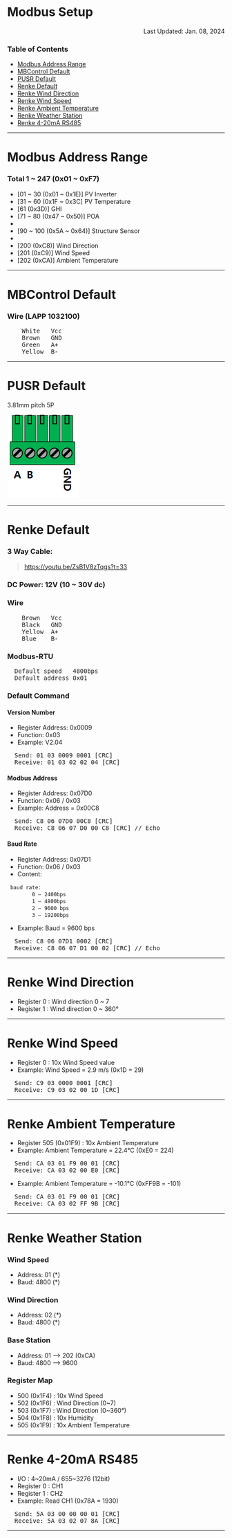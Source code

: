 # Modbus Setup

<p style="text-align: right;">Last Updated: Jan. 08, 2024</p>

### Table of Contents

- [Modbus Address Range](#modbus-address-range)
- [MBControl Default](#mbcontrol-default)
- [PUSR Default](#pusr-default)
- [Renke Default](#renke-default)
- [Renke Wind Direction](#renke-wind-direction)
- [Renke Wind Speed](#renke-wind-speed)
- [Renke Ambient Temperature](#renke-ambient-temperature)
- [Renke Weather Station](#renke-weather-station)
- [Renke 4-20mA RS485](#renke-4-20ma-rs485)

---

# Modbus Address Range
### Total 1 ~ 247 (0x01 ~ 0xF7)
 - [01 ~ 30 (0x01 ~ 0x1E)] PV Inverter
 - [31 ~ 60 (0x1F ~ 0x3C] PV Temperature
 - [61 (0x3D)] GHI
 - [71 ~ 80 (0x47 ~ 0x50)] POA
 - 
 - [90 ~ 100 (0x5A ~ 0x64)] Structure Sensor
 - 
 - [200 (0xC8)] Wind Direction
 - [201 (0xC9)] Wind Speed
 - [202 (0xCA)] Ambient Temperature 

---

# MBControl Default

### Wire (LAPP 1032100)
<pre>
	White	Vcc
	Brown	GND
	Green	A+
	Yellow  B-
</pre>

---

# PUSR Default

3.81mm pitch 5P

![Local Image](images/usr_rtu_tb.png)

---

# Renke Default
### 3 Way Cable:  
>    https://youtu.be/ZsB1V8zTqgs?t=33

### DC Power: 12V (10 ~ 30V dc)

### Wire
<pre>
	Brown	Vcc
	Black	GND
	Yellow	A+
	Blue    B-
</pre>

### Modbus-RTU
<pre>
  Default speed   4800bps
  Default address 0x01
</pre>

### Default Command

#### Version Number
- Register Address: 0x0009
- Function: 0x03
- Example: V2.04
<pre>
  Send: 01 03 0009 0001 [CRC]
  Receive: 01 03 02 02 04 [CRC]
</pre>

#### Modbus Address
- Register Address: 0x07D0
- Function: 0x06 / 0x03
- Example: Address = 0x00C8
<pre>
  Send: C8 06 07D0 00C8 [CRC]
  Receive: C8 06 07 D0 00 C8 [CRC] // Echo
</pre>

#### Baud Rate 
- Register Address: 0x07D1
- Function: 0x06 / 0x03
- Content:
<pre><code> baud rate: 
	    0 – 2400bps
	    1 – 4800bps
	    2 – 9600 bps
	    3 – 19200bps 
</code></pre>

- Example: Baud = 9600 bps
<pre>
  Send: C8 06 07D1 0002 [CRC]
  Receive: C8 06 07 D1 00 02 [CRC] // Echo
</pre>

---

# Renke Wind Direction

- Register 0 : Wind direction 0 ~ 7
- Register 1 : Wind direction 0 ~ 360°

---

# Renke Wind Speed

- Register 0 : 10x Wind Speed value
- Example: Wind Speed = 2.9 m/s (0x1D = 29)
<pre>
  Send: C9 03 0000 0001 [CRC]
  Receive: C9 03 02 00 1D [CRC]
</pre>

---

# Renke Ambient Temperature

- Register 505 (0x01F9) : 10x Ambient Temperature
- Example: Ambient Temperature = 22.4°C (0xE0 = 224)
<pre>
  Send: CA 03 01 F9 00 01 [CRC] 
  Receive: CA 03 02 00 E0 [CRC]
</pre>
- Example: Ambient Temperature = -10.1°C (0xFF9B = -101)
<pre>
  Send: CA 03 01 F9 00 01 [CRC] 
  Receive: CA 03 02 FF 9B [CRC]
</pre> 

---

# Renke Weather Station

### Wind Speed
- Address: 01 (*)
- Baud: 4800 (*)

### Wind Direction
- Address: 02 (*)
- Baud: 4800 (*)

### Base Station
- Address: 01 --> 202 (0xCA)
- Baud: 4800 --> 9600

### Register Map
- 500 (0x1F4) : 10x Wind Speed
- 502 (0x1F6) : Wind Direction (0\~7)
- 503 (0x1F7) : Wind Direction (0\~360°)
- 504 (0x1F8) : 10x Humidity
- 505 (0x1F9) : 10x Ambient Temperature

---

# Renke 4-20mA RS485

- I/O : 4\~20mA / 655\~3276 (12bit)
- Register 0 : CH1
- Register 1 : CH2
- Example: Read CH1 (0x78A = 1930)
<pre>
  Send: 5A 03 00 00 00 01 [CRC] 
  Receive: 5A 03 02 07 8A [CRC] 
</pre>

---
